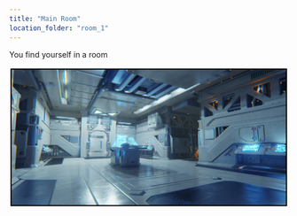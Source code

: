 ```yaml
---
title: "Main Room"
location_folder: "room_1"
---
```


You find yourself in a room

![room](/images/room_1.png)